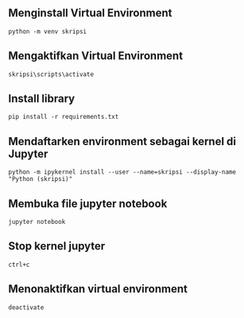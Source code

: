 ## Menginstall Virtual Environment
```
python -m venv skripsi
````

## Mengaktifkan Virtual Environment
```
skripsi\scripts\activate
```

## Install library
```
pip install -r requirements.txt
```

## Mendaftarken environment sebagai kernel di Jupyter
```
python -m ipykernel install --user --name=skripsi --display-name "Python (skripsi)"
```

## Membuka file jupyter notebook
```
jupyter notebook
```

## Stop kernel jupyter
```
ctrl+c
```

## Menonaktifkan virtual environment
```
deactivate
```
